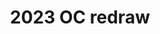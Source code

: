 ---
title: 2023 OC redraw
publishDate: 2023-12-06 17:58:49
img: assets/2023-OC-Redraw.png
img_alt: brown haired character with yellow eyes and a yellow tongue poking out, holding their hand to their head resembling a gun against a red and black background
description: |
  A redraw of a drawing I made in 2020 and in 2022.
tags:
  - Art
  - Original Character
  - Redraw
---